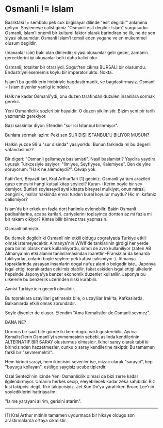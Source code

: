 # Osmanli != Islam

Basliktaki != sembolu pek cok bilgisayar dilinde "esit degildir" anlamina geliyor. Soylemeye calistigimiz "Osmanli esit degildir Islam" vurgusudur. Osmanli, Islam'i onemli bir kulturel faktor olarak barindiran ne ilk, ne de son siyasi olusumdur. Osmanli Islam'i temsil eden yegane ve en mukemmel olusum degildir.

(Inananlar icin) baki olan dinlerdir; siyasi olusumlar gelir gecer, zamanin gerceklerini iyi okuyanlar belki daha kalici olur.

Osmanli, totaliter bir otarsiydi. Sogut'ten cikma BURSALI bir olusumdu. Endustriyellesememis koylu bir imparatorluktu. Nokta.

Islam'i bu geriliklerin hicbiriyle bagdastirmadik, ve bagdastirmayiz. Osmanli = Islam diyenler yanilgi icindeler.

Halk ne kadar Osmanli'ydi, onu duzen tarafindan duzulen insanlara sormak gerekir.

Yeni Osmanlicilik sozleri bir hayaldir. O duzen yikilmistir. Bizim yeni bir tarih yazmamiz gerekiyor.

Bazi saskinlar diyor: Efendim "sur ici Istanbul bilinmiyor".

Bunlara sormak lazim: Peki sen SUR DIŞI ISTANBUL'U BILIYOR MUSUN?

Halkin yuzde 99'u "sur disinda" yasiyor/du. Bunun farkinda mi bu degerli vatandasimiz?

Bir digeri: "Osmanli gelismeye baslamisti". Nasil baslamisti? Yaydira yaydira uyusuk Turkcesiyle sayiyor: "Ilmiyee, Seyfiyyee, Kalemiyee". Ben de yine soruyorum: "Halk ne alemdeydi?". Cevap yok.

Fatih'leri, Beyazit'lari, Kral Arthur'lari [1] geciniz. Osmanli'ya tum arazileri gasp etmesini hangi kutsal kitap soyledi? Kuran-i Kerim boyle bir sey demiyor. Bunlari soyleseydi ayni kitapta bireysel mulkiyet, onun mirasi, zenginlik, mallar hakkinda envai turden kural koyulur muydu? Hic mi kafaniz calismiyor?

Islam'da bir erkek en fazla dort hanimla evlenebilir. Bakin Osmanli padisahlarina, acaba karilari, cariyelerini toplayinca dortten az mi fazla mi bir rakam cikiyor? Kimse bilir bilmez tras yapmasin.

Osmanli bitmistir.

Bu demek degildir ki Osmanli'nin etkili oldugu cografyada Turkiye etkili olmak istemeyecektir. Almanya'nin WWII'de tanklarinin girdigi her yerde para birimi olarak mark kullaniliyordu, simdi de avro kullaniliyor (zaten AB Almanya'nin etki alanini tanimlamasindan ibarettir -Fransizlar da kenarda takiliyorlar, onlarin boyle seylere pek kafasi calismiyor-). Almanya topraklarinda yasayan insanlarin dogal nufuz alani o bolgedir iste.. Japonya isgal ettigi topraklardan cekilmis olabilir, fakat eskiden isgal ettigi ulkelerin hepsinde Japonya'ya benzer ekonomik duzenler kullanilir, Japonya bu ulkelerle bu benzerlik uzerinden iliski kurabilir.

Aynisi Turkiye icin gecerli olmalidir.

Bu topraklara uzaylilari getirseniz bile, o uzaylilar Irak'ta, Kafkaslarda, Balkanlarda etkili olmak zorundadir.

Soyle diyenler de oluyor. Efendim "Ama Kemalistler de Osmanli sevmez".

BANA NE?

Durmus bir saat bile gunde iki kere dogru vakti gosterebilir. Ayrica Kemalist'lerin Osmanli'yi sevmemesinin sebebi, aslinda kendilerinin ALTERNATIF BIR SARAY olusturmus olmasidir. Ikinci saray olarak tabii ki birincisinden hazzetmezler, cunku o saray kendilerine rakiptir. Bu tamamen farkli bir "sevmemektir".

Hem birinci sarayi, hem ikincisini sevenler ise, mizac olarak "sarayci", hep "buyugu kollayan", esitlige saygisiz ucube tiplerdir.

Ozal Sentezi'nin icinde Yeni Osmanlicilik olmasi da bizi zerre kadar ilgilendirmiyor. Umarim herkes secip, eleyebilecek kadar zeka sahibidir. Biz kisi takipcisi degil, fikir takipcisiyiz. Jet Kun Do'yu yaratirken Bruce Lee'nin soylediklerini hatirlayalim:

"Isime yarayani alirim, gerisini atarim".

---

[1] Kral Arthur mitinin tamamen uydurmaca bir hikaye oldugu son arastirmalarda ortaya cikmistir.
